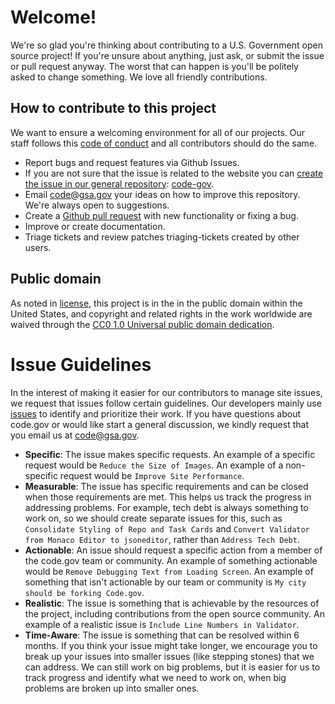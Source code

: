 # Welcome!

We're so glad you're thinking about contributing to a U.S. Government open source project! If you're unsure about anything, just ask, or submit the issue or pull request anyway. The worst that can happen is you'll be politely asked to change something. We love all friendly contributions.

## How to contribute to this project

We want to ensure a welcoming environment for all of our projects. Our staff follows this [code of conduct](CODE_OF_CONDUCT.md) and all contributors should do the same.
- Report bugs and request features via Github Issues.
- If you are not sure that the issue is related to the website you can [create the issue in our general repository](https://github.com/gsa/code-gov/issues/new): [code-gov](https://github.com/gsa/code-gov).
- Email code@gsa.gov your ideas on how to improve this repository. We're always open to suggestions.
- Create a [Github pull request](https://help.github.com/articles/creating-a-pull-request/) with new functionality or fixing a bug.
- Improve or create documentation.
- Triage tickets and review patches triaging-tickets created by other users.

## Public domain

As noted in [license](LICENSE.md), this project is in the in the public domain within the United States, and copyright and related rights in the work worldwide are waived through the [CC0 1.0 Universal public domain dedication](https://creativecommons.org/publicdomain/zero/1.0/).

# Issue Guidelines
In the interest of making it easier for our contributors to manage site issues, we request that issues follow certain guidelines.  Our developers mainly use [issues](/toolkit_docs/issues.md) to identify and prioritize their work.  If you have questions about code.gov or would like start a general discussion, we kindly request that you email us at code@gsa.gov.
 - **Specific**: The issue makes specific requests.  An example of a specific request would be `Reduce the Size of Images`.   An example of a non-specific request would be `Improve Site Performance`.
 - **Measurable**: The issue has specific requirements and can be closed when those requirements are met.  This helps us track the progress in addressing problems.  For example, tech debt is always something to work on, so we should create separate issues for this, such as `Consolidate Styling of Repo and Task Cards` and `Convert Validator from Monaco Editor to jsoneditor`, rather than `Address Tech Debt`.
 - **Actionable**: An issue should request a specific action from a member of the code.gov team or community.  An example of something actionable would be `Remove Debugging Text from Loading Screen`.  An example of something that isn't actionable by our team or community is `My city should be forking Code.gov`.
 - **Realistic**: The issue is something that is achievable by the resources of the project, including contributions from the open source community.  An example of a realistic issue is `Include Line Numbers in Validator`.
 - **Time-Aware**: The issue is something that can be resolved within 6 months.  If you think your issue might take longer, we encourage you to break up your issues into smaller issues (like stepping stones) that we can address.  We can still work on big problems, but it is easier for us to track progress and identify what we need to work on, when big problems are broken up into smaller ones.